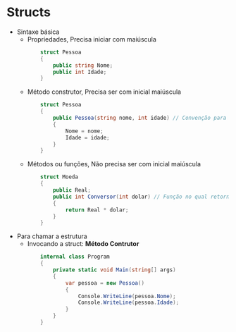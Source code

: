 # Structs

- Sintaxe básica
  - Propriedades, Precisa iniciar com maiúscula
    ```cs
        struct Pessoa
        { 
            public string Nome; 
            public int Idade;   
        }
    ```
  - Método construtor, Precisa ser com inicial maiúscula
    ```cs
        struct Pessoa
        {
            public Pessoa(string nome, int idade) // Convenção para criar variável com inicial minúscula para fins de identificação
            {
                Nome = nome;
                Idade = idade;
            }
        }
    ```
  - Métodos ou funções, Não precisa ser com inicial maiúscula
    ```cs
        struct Moeda
        {
            public Real;
            public int Conversor(int dolar) // Função no qual retorna valor de um tipo específico
            {
                return Real * dolar;
            } 
        }
    ``` 
- Para chamar a estrutura
  - Invocando a struct: **Método Contrutor**
    ```cs
        internal class Program
        {
            private static void Main(string[] args)
            {
                var pessoa = new Pessoa()
                {
                    Console.WriteLine(pessoa.Nome);
                    Console.WriteLine(pessoa.Idade);
                }
            }
        }
    ```
